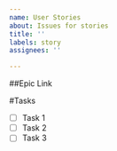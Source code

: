 ```yaml
---
name: User Stories
about: Issues for stories
title: ''
labels: story
assignees: ''

---
```


##Epic Link

#Tasks
- [ ] Task 1
- [ ] Task 2
- [ ] Task 3
